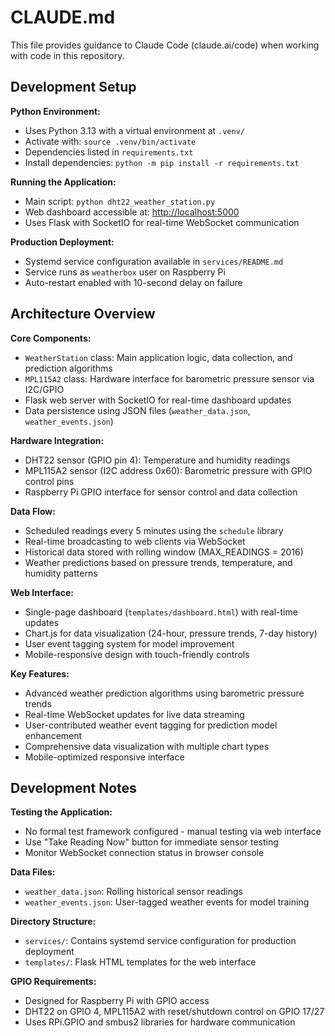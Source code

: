 # CLAUDE.md

This file provides guidance to Claude Code (claude.ai/code) when working with code in this repository.

## Development Setup

**Python Environment:**

- Uses Python 3.13 with a virtual environment at `.venv/`
- Activate with: `source .venv/bin/activate`
- Dependencies listed in `requirements.txt`
- Install dependencies: `python -m pip install -r requirements.txt`

**Running the Application:**

- Main script: `python dht22_weather_station.py`
- Web dashboard accessible at: [http://localhost:5000](http://localhost:5000)
- Uses Flask with SocketIO for real-time WebSocket communication

**Production Deployment:**

- Systemd service configuration available in `services/README.md`
- Service runs as `weatherbox` user on Raspberry Pi
- Auto-restart enabled with 10-second delay on failure

## Architecture Overview

**Core Components:**

- `WeatherStation` class: Main application logic, data collection, and prediction algorithms
- `MPL115A2` class: Hardware interface for barometric pressure sensor via I2C/GPIO
- Flask web server with SocketIO for real-time dashboard updates
- Data persistence using JSON files (`weather_data.json`, `weather_events.json`)

**Hardware Integration:**

- DHT22 sensor (GPIO pin 4): Temperature and humidity readings
- MPL115A2 sensor (I2C address 0x60): Barometric pressure with GPIO control pins
- Raspberry Pi GPIO interface for sensor control and data collection

**Data Flow:**

- Scheduled readings every 5 minutes using the `schedule` library
- Real-time broadcasting to web clients via WebSocket
- Historical data stored with rolling window (MAX_READINGS = 2016)
- Weather predictions based on pressure trends, temperature, and humidity patterns

**Web Interface:**

- Single-page dashboard (`templates/dashboard.html`) with real-time updates
- Chart.js for data visualization (24-hour, pressure trends, 7-day history)
- User event tagging system for model improvement
- Mobile-responsive design with touch-friendly controls

**Key Features:**

- Advanced weather prediction algorithms using barometric pressure trends
- Real-time WebSocket updates for live data streaming
- User-contributed weather event tagging for prediction model enhancement
- Comprehensive data visualization with multiple chart types
- Mobile-optimized responsive interface

## Development Notes

**Testing the Application:**

- No formal test framework configured - manual testing via web interface
- Use "Take Reading Now" button for immediate sensor testing
- Monitor WebSocket connection status in browser console

**Data Files:**

- `weather_data.json`: Rolling historical sensor readings
- `weather_events.json`: User-tagged weather events for model training

**Directory Structure:**

- `services/`: Contains systemd service configuration for production deployment
- `templates/`: Flask HTML templates for the web interface

**GPIO Requirements:**

- Designed for Raspberry Pi with GPIO access
- DHT22 on GPIO 4, MPL115A2 with reset/shutdown control on GPIO 17/27
- Uses RPi.GPIO and smbus2 libraries for hardware communication
